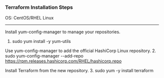 ### Terraform Installation Steps 

OS: CentOS/RHEL Linux

*******

Install yum-config-manager to manage your repositories.
1. sudo yum install -y yum-utils

Use yum-config-manager to add the official HashiCorp Linux repository.
2. sudo yum-config-manager --add-repo https://rpm.releases.hashicorp.com/RHEL/hashicorp.repo

Install Terraform from the new repository.
3. sudo yum -y install terraform